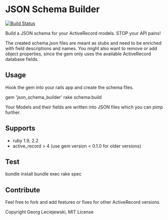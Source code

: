 # JSON Schema Builder

[![Build Status](https://travis-ci.org/salesking/json_schema_builder.svg)](https://travis-ci.org/salesking/json_schema_builder)

Build a JSON schema for your ActiveRecord models. STOP your API pains!

The created schema.json files are meant as stubs and need to be enriched with
field descriptions and names. You might also want to remove or add object
properties, since the gem only uses the available ActiveRecord database fields.

## Usage

Hook the gem into your rails app and create the schema files.

  gem 'json_schema_builder'
  rake schema:build

Your Models and their fields are written into JSON files which you can
pimp further.

## Supports

* ruby 1.9, 2.2
* active_record > 4 (use gem version < 0.1.0 for older versions)

## Test

  bundle install
  bundle exec rake spec

## Contribute 

Feel free to fork and add features or fixes for other ActiveRecord versions

Copyright Georg Leciejewski, MIT License
